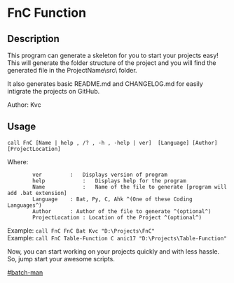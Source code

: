 # FnC Function
## Description
This program can generate a skeleton for you to start your projects easy! This will generate the folder structure of the project and you will find the generated file in the ProjectName\src\ folder.

It also generates basic README.md and CHANGELOG.md for easily intigrate the projects on GitHub.

Author:	Kvc

## Usage

`call FnC [Name | help , /? , -h , -help | ver]  [Language] [Author] [ProjectLocation]`

Where:

 			ver			: 	Displays version of program
 			help			: 	Displays help for the program
 			Name			: 	Name of the file to generate [program will add .bat extension]
 			Language	: Bat, Py, C, Ahk ^(One of these Coding Languages^) 
			Author		: Author of the file to generate ^(optional^)
			ProjectLocation : Location of the Project ^(optional^) 

 Example: 		`call FnC FnC Bat Kvc "D:\Projects\FnC" `  
 Example: 		`call FnC Table-Function C anic17 "D:\Projects\Table-Function" `  

Now, you can start working on your projects quickly and with less hassle.  
So, jump start your awesome scripts.

[#batch-man](https://batch-man.com)
